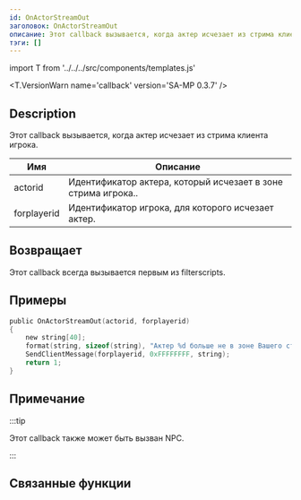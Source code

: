 ```yaml
---
id: OnActorStreamOut
заголовок: OnActorStreamOut
описание: Этот callback вызывается, когда актер исчезает из стрима клиента игрока.
тэги: []
---
```


import T from '../../../src/components/templates.js'

<T.VersionWarn name='callback' version='SA-MP 0.3.7' />

## Description

Этот callback вызывается, когда актер исчезает из стрима клиента игрока.

| Имя         | Описание                                                       |
| ----------- | -------------------------------------------------------------- |
| actorid     | Идентификатор актера, который исчезает в зоне стрима игрока..  |
| forplayerid | Идентификатор игрока, для которого исчезает актер.             |

## Возвращает

Этот callback всегда вызывается первым из filterscripts.

## Примеры

```c
public OnActorStreamOut(actorid, forplayerid)
{
    new string[40];
    format(string, sizeof(string), "Актер %d больше не в зоне Вашего стрима.", actorid);
    SendClientMessage(forplayerid, 0xFFFFFFFF, string);
    return 1;
}
```

## Примечание

:::tip

Этот callback также может быть вызван NPC.

:::

## Связанные функции
